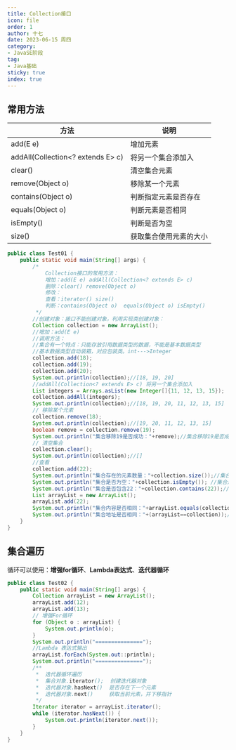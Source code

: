 ```yaml
---
title: Collection接口
icon: file
order: 1
author: 十七
date: 2023-06-15 周四
category:
- JavaSE阶段
tag:
- Java基础
sticky: true
index: true
---
```



## 常用方法

| 方法                                 | 说明          |
| ---------------------------------- | ----------- |
| add(E e)                           | 增加元素        |
| addAll(Collection\<? extends E> c) | 将另一个集合添加入   |
| clear()                            | 清空集合元素      |
| remove(Object o)                   | 移除某一个元素     |
| contains(Object o)                 | 判断指定元素是否存在  |
| equals(Object o)                   | 判断元素是否相同    |
| isEmpty()                          | 判断是否为空      |
| size()                             | 获取集合使用元素的大小 |

```java
public class Test01 {
    public static void main(String[] args) {
        /*
            Collection接口的常用方法：
            增加：add(E e) addAll(Collection<? extends E> c)
            删除：clear() remove(Object o)
            修改：
            查看：iterator() size()
            判断：contains(Object o)  equals(Object o) isEmpty()
         */
        //创建对象：接口不能创建对象，利用实现类创建对象：
        Collection collection = new ArrayList();
        //增加：add(E e)
        //调用方法：
        //集合有一个特点：只能存放引用数据类型的数据，不能是基本数据类型
        //基本数据类型自动装箱，对应包装类。int--->Integer
        collection.add(18);
        collection.add(19);
        collection.add(20);
        System.out.println(collection);//[18, 19, 20]
        //addAll(Collection<? extends E> c) 将另一个集合添加入
        List integers = Arrays.asList(new Integer[]{11, 12, 13, 15});
        collection.addAll(integers);
        System.out.println(collection);//[18, 19, 20, 11, 12, 13, 15]
        // 移除某个元素
        collection.remove(18);
        System.out.println(collection);//[19, 20, 11, 12, 13, 15]
        boolean remove = collection.remove(19);
        System.out.println("集合移除19是否成功："+remove);//集合移除19是否成功：true
        // 清空集合
        collection.clear();
        System.out.println(collection);//[]
        //查看
        collection.add(22);
        System.out.println("集合存在的元素数量："+collection.size());//集合存在的元素数量：1
        System.out.println("集合是否为空："+collection.isEmpty()); //集合是否为空：false
        System.out.println("集合是否包含22："+collection.contains(22));//集合是否包含22：true
        List arrayList = new ArrayList();
        arrayList.add(22);
        System.out.println("集合内容是否相同："+arrayList.equals(collection));//集合内容是否相同：true
        System.out.println("集合地址是否相同："+(arrayList==collection));//集合地址是否相同：false
    }
}
```

## 集合遍历

循环可以使用：**增强for循环**、**Lambda表达式**、**迭代器循环**

```java
public class Test02 {
    public static void main(String[] args) {
        Collection arrayList = new ArrayList();
        arrayList.add(12);
        arrayList.add(13);
        // 增强For循环
        for (Object o : arrayList) {
            System.out.println(o);
        }
        System.out.println("===============");
        //Lambda 表达式输出
        arrayList.forEach(System.out::println);
        System.out.println("===============");
        /**
         *  迭代器循环遍历
         *  集合对象.iterator();  创建迭代器对象
         *  迭代器对象.hasNext()  是否存在下一个元素
         *  迭代器对象.next()     获取当前元素，并下移指针
         */
        Iterator iterator = arrayList.iterator();
        while (iterator.hasNext()) {
            System.out.println(iterator.next());
        }
    }
}
```
